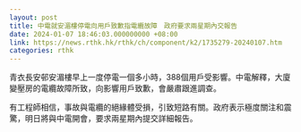 ```yaml
---
layout: post
title: 中電就安湄樓停電向用戶致歉指電纜故障　政府要求兩星期內交報告
date: 2024-01-07 18:46:03.000000000 +08:00
link: https://news.rthk.hk/rthk/ch/component/k2/1735279-20240107.htm
categories: rthk
---
```


青衣長安邨安湄樓早上一度停電一個多小時，388個用戶受影響。中電解釋，大廈變壓房的電纜故障所致，向影響用戶致歉，會嚴肅跟進調查。

有工程師相信，事故與電纜的絕緣體受損，引致短路有關。政府表示極度關注和震驚，明日將與中電開會，要求兩星期內提交詳細報告。
